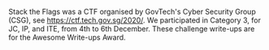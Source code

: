 Stack the Flags was a CTF organised by GovTech's Cyber Security Group (CSG), see https://ctf.tech.gov.sg/2020/. We participated in Category 3, for JC, IP, and ITE, from 4th to 6th December. These challenge write-ups are for the Awesome Write-ups Award.
